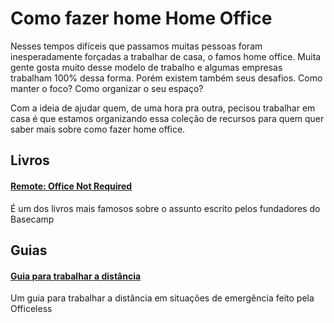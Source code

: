 # Como fazer home Home Office
Nesses tempos difíceis que passamos muitas pessoas foram inesperadamente forçadas a trabalhar de casa, o famos home office.
Muita gente gosta muito desse modelo de trabalho e algumas empresas trabalham 100% dessa forma. Porém existem também seus desafios. Como manter o foco? Como organizar o seu espaço?


Com a ideia de ajudar quem, de uma hora pra outra, pecisou trabalhar em casa é que estamos organizando essa coleção de recursos para quem quer saber mais sobre como fazer home office.

## Livros
#### [Remote: Office Not Required](https://www.amazon.com.br/Remote-Office-Not-Required-English-ebook/dp/B00C0ALZ0W)
É um dos livros mais famosos sobre o assunto escrito pelos fundadores do Basecamp

## Guias
#### [Guia para trabalhar a distância](https://www.officeless.cc/remotos)
Um guia para trabalhar a distância em situações de emergência feito pela Officeless
